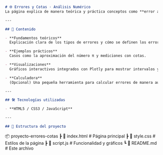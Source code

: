 ```markdown
# 🌐 Errores y Cotas · Análisis Numérico  
La página explica de manera teórica y práctica conceptos como **error absoluto, error relativo, cotas de error absoluto y relativo**, incluyendo ejemplos y visualizaciones interactivas.

---

## 📑 Contenido

- **Fundamentos teóricos**  
  Explicación clara de los tipos de errores y cómo se definen los errores absoluto y relativo.

- **Ejemplos prácticos**  
  Casos como la aproximación del número π y mediciones con cotas.

- **Visualizaciones**  
  Gráficos interactivos integrados con Plotly para mostrar intervalos y cotas.

- **Calculadora**  
  (Opcional) Una pequeña herramienta para calcular errores de manera automática.

---

## 🛠️ Tecnologías utilizadas

- **HTML5 / CSS3 / JavaScript**

---

## 📂 Estructura del proyecto

```

📦 proyecto-errores-cotas
┣ 📜 index.html        # Página principal
┣ 📜 style.css         # Estilos de la página
┣ 📜 script.js         # Funcionalidad y gráficos
┗ 📜 README.md         # Este archivo

````

